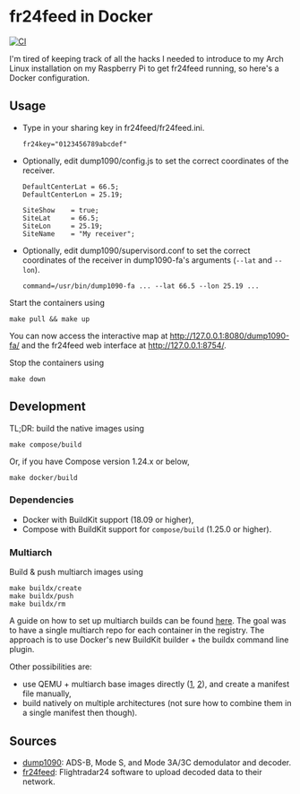 fr24feed in Docker
==================

[![CI](https://github.com/egor-tensin/fr24feed/actions/workflows/ci.yml/badge.svg)](https://github.com/egor-tensin/fr24feed/actions/workflows/ci.yml)

I'm tired of keeping track of all the hacks I needed to introduce to my Arch
Linux installation on my Raspberry Pi to get fr24feed running, so here's a
Docker configuration.

Usage
-----

* Type in your sharing key in fr24feed/fr24feed.ini.

      fr24key="0123456789abcdef"

* Optionally, edit dump1090/config.js to set the correct coordinates of the
receiver.

      DefaultCenterLat = 66.5;
      DefaultCenterLon = 25.19;
      
      SiteShow    = true;
      SiteLat     = 66.5;
      SiteLon     = 25.19;
      SiteName    = "My receiver";

* Optionally, edit dump1090/supervisord.conf to set the correct coordinates of
the receiver in dump1090-fa's arguments (`--lat` and `--lon`).

      command=/usr/bin/dump1090-fa ... --lat 66.5 --lon 25.19 ...

Start the containers using

    make pull && make up

You can now access the interactive map at http://127.0.0.1:8080/dump1090-fa/
and the fr24feed web interface at http://127.0.0.1:8754/.

Stop the containers using

    make down

Development
-----------

TL;DR: build the native images using

    make compose/build

Or, if you have Compose version 1.24.x or below,

    make docker/build

### Dependencies

* Docker with BuildKit support (18.09 or higher),
* Compose with BuildKit support for `compose/build` (1.25.0 or higher).

### Multiarch

Build & push multiarch images using

    make buildx/create
    make buildx/push
    make buildx/rm

A guide on how to set up multiarch builds can be found [here].
The goal was to have a single multiarch repo for each container in the
registry.
The approach is to use Docker's new BuildKit builder + the buildx command line
plugin.

Other possibilities are:
* use QEMU + multiarch base images directly ([1][1], [2][2]), and create a
manifest file manually,
* build natively on multiple architectures (not sure how to combine them in a
single manifest then though).

[here]: https://mirailabs.io/blog/multiarch-docker-with-buildx/
[1]: https://lobradov.github.io/Building-docker-multiarch-images/
[2]: https://ownyourbits.com/2018/06/27/running-and-building-arm-docker-containers-in-x86/

Sources
-------

* [dump1090]: ADS-B, Mode S, and Mode 3A/3C demodulator and decoder.
* [fr24feed]: Flightradar24 software to upload decoded data to their network.

[dump1090]: https://github.com/flightaware/dump1090
[fr24feed]: https://www.flightradar24.com/share-your-data
